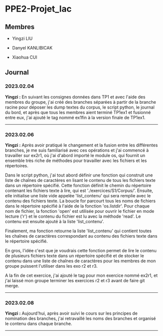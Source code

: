 # PPE2-Projet_lac

## Membres

- Yingzi LIU

- Danyel KANLIBICAK

- Xiaohua CUI



## Journal



### 2023.02.04

**Yingzi :** En suivant les consignes données dans TP1 et avec l'aide des membres du groupe, j'ai créé des branches séparées à partir de la branche racine pour déposer les dump textes du corpus, le script python, le journal du bord, et après que tous les membres aient terminé TP1ex1 et fusionné entre eux, j'ai ajouté le tag nommé ex1fin à la version finale de TP1ex1.


***

### 2023.02.06

**Yingzi :** Après avoir pratiqué le changement et la fusion entre les différentes branches, je me suis familiarisé avec ces opérations et j'ai commencé à travailler sur ex2r1, où j'ai d'abord importé le module os, qui fournit un ensemble très riche de méthodes pour travailler avec les fichiers et les répertoires. 

Dans le script python, j'ai tout abord définir une fonction qui construit une liste de chaînes de caractères en lisant le contenu de tous les fichiers texte dans un répertoire spécifié. Cette fonction définit le chemin du répertoire contenant les fichiers texte à lire, qui est './exercices/S1/Corpus/'. Ensuite, elle initialise une liste vide appelée 'list_contenu' qui sera remplie avec le contenu des fichiers texte. La boucle for parcourt tous les noms de fichiers dans le répertoire spécifié à l'aide de la fonction 'os.listdir'. Pour chaque nom de fichier, la fonction 'open' est utilisée pour ouvrir le fichier en mode lecture ('r') et le contenu du fichier est lu avec la méthode 'read'. Le contenu est ensuite ajouté à la liste 'list_contenu'.

Finalement, ma fonction retourne la liste 'list_contenu' qui contient toutes les chaînes de caractères correspondant au contenu des fichiers texte dans le répertoire spécifié.

En gros, l'idée c'est que je voudrais cette fonction permet de lire le contenu de plusieurs fichiers texte dans un répertoire spécifié et de stocker le contenu dans une liste de chaînes de caractères pour les membres de mon groupe puissent l'utiliser dans les exo r2 et r3.

A la fin de cet exercice, j'ai ajouté le tag pour mon exercice nommé ex2r1, et j'ai laissé mon groupe terminer les exercices r2 et r3 avant de faire git merge.

***


### 2023.02.08

**Yingzi :** Aujourd'hui, après avoir suivi le cours sur les principes de nomination des branches, j'ai retravaillé les noms des branches et organisé le contenu dans chaque branche.

***


